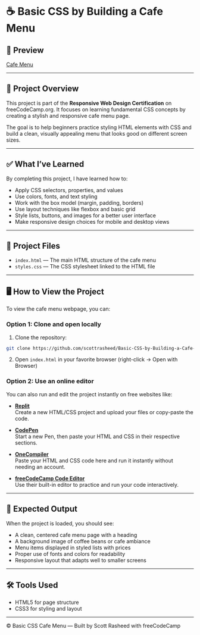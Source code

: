 # ☕ Basic CSS by Building a Cafe Menu

## 📸 Preview  
[Cafe Menu](https://gyazo.com/3c0a87f7aa50ca617b94fa07850133d9)

---

## 📄 Project Overview  
This project is part of the **Responsive Web Design Certification** on freeCodeCamp.org. It focuses on learning fundamental CSS concepts by creating a stylish and responsive cafe menu page.

The goal is to help beginners practice styling HTML elements with CSS and build a clean, visually appealing menu that looks good on different screen sizes.

---

## ✅ What I’ve Learned  
By completing this project, I have learned how to:

- Apply CSS selectors, properties, and values  
- Use colors, fonts, and text styling  
- Work with the box model (margin, padding, borders)  
- Use layout techniques like flexbox and basic grid  
- Style lists, buttons, and images for a better user interface  
- Make responsive design choices for mobile and desktop views  

---

## 📁 Project Files  
- `index.html` — The main HTML structure of the cafe menu  
- `styles.css` — The CSS stylesheet linked to the HTML file  

---

## 🖥️ How to View the Project  
To view the cafe menu webpage, you can:

### Option 1: Clone and open locally
1. Clone the repository:

```bash
git clone https://github.com/scottrasheed/Basic-CSS-by-Building-a-Cafe-Menu-freeCodeCamp.git
```

2. Open `index.html` in your favorite browser (right-click → Open with Browser)

### Option 2: Use an online editor  
You can also run and edit the project instantly on free websites like:

- **[Replit](https://replit.com/)**  
  Create a new HTML/CSS project and upload your files or copy-paste the code.

- **[CodePen](https://codepen.io/)**  
  Start a new Pen, then paste your HTML and CSS in their respective sections.

- **[OneCompiler](https://onecompiler.com/html)**  
  Paste your HTML and CSS code here and run it instantly without needing an account.

- **[freeCodeCamp Code Editor](https://www.freecodecamp.org/learn/responsive-web-design/)**  
  Use their built-in editor to practice and run your code interactively.

---

## 🎯 Expected Output  
When the project is loaded, you should see:

- A clean, centered cafe menu page with a heading  
- A background image of coffee beans or cafe ambiance  
- Menu items displayed in styled lists with prices  
- Proper use of fonts and colors for readability  
- Responsive layout that adapts well to smaller screens  

---

## 🛠️ Tools Used  
- HTML5 for page structure  
- CSS3 for styling and layout  

---

© Basic CSS Cafe Menu — Built by Scott Rasheed with freeCodeCamp
